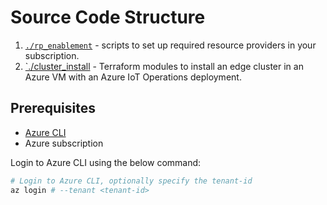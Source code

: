 # Source Code Structure

1. [`./rp_enablement`](rp_enablement/README.md) - scripts to set up required resource providers in your subscription.
2. [`./cluster_install](cluster_install/README.md) - Terraform modules to install an edge cluster in an Azure VM with an Azure IoT Operations deployment.

## Prerequisites

- [Azure CLI](https://docs.microsoft.com/en-us/cli/azure/install-azure-cli?view=azure-cli-latest)
- Azure subscription

Login to Azure CLI using the below command:

```bash
# Login to Azure CLI, optionally specify the tenant-id
az login # --tenant <tenant-id>
```
